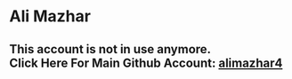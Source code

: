 # Ali Mazhar
## This account is not in use anymore.<br />Click Here For Main Github Account: <a href="https://github.com/alimazhar4">alimazhar4</a>

